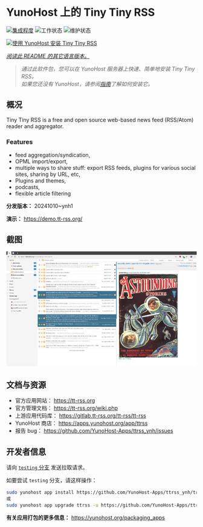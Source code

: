 <!--
注意：此 README 由 <https://github.com/YunoHost/apps/tree/master/tools/readme_generator> 自动生成
请勿手动编辑。
-->

# YunoHost 上的 Tiny Tiny RSS

[![集成程度](https://dash.yunohost.org/integration/ttrss.svg)](https://ci-apps.yunohost.org/ci/apps/ttrss/) ![工作状态](https://ci-apps.yunohost.org/ci/badges/ttrss.status.svg) ![维护状态](https://ci-apps.yunohost.org/ci/badges/ttrss.maintain.svg)

[![使用 YunoHost 安装 Tiny Tiny RSS](https://install-app.yunohost.org/install-with-yunohost.svg)](https://install-app.yunohost.org/?app=ttrss)

*[阅读此 README 的其它语言版本。](./ALL_README.md)*

> *通过此软件包，您可以在 YunoHost 服务器上快速、简单地安装 Tiny Tiny RSS。*  
> *如果您还没有 YunoHost，请参阅[指南](https://yunohost.org/install)了解如何安装它。*

## 概况

Tiny Tiny RSS is a free and open source web-based news feed (RSS/Atom) reader and aggregator.

### Features

- feed aggregation/syndication,
- OPML import/export,
- multiple ways to share stuff: export RSS feeds, plugins for various social sites, sharing by URL, etc,
- Plugins and themes,
- podcasts,
- flexible article filtering


**分发版本：** 20241010~ynh1

**演示：** <https://demo.tt-rss.org/>

## 截图

![Tiny Tiny RSS 的截图](./doc/screenshots/screenshot.png)

## 文档与资源

- 官方应用网站： <https://tt-rss.org>
- 官方管理文档： <https://tt-rss.org/wiki.php>
- 上游应用代码库： <https://gitlab.tt-rss.org/tt-rss/tt-rss>
- YunoHost 商店： <https://apps.yunohost.org/app/ttrss>
- 报告 bug： <https://github.com/YunoHost-Apps/ttrss_ynh/issues>

## 开发者信息

请向 [`testing` 分支](https://github.com/YunoHost-Apps/ttrss_ynh/tree/testing) 发送拉取请求。

如要尝试 `testing` 分支，请这样操作：

```bash
sudo yunohost app install https://github.com/YunoHost-Apps/ttrss_ynh/tree/testing --debug
或
sudo yunohost app upgrade ttrss -u https://github.com/YunoHost-Apps/ttrss_ynh/tree/testing --debug
```

**有关应用打包的更多信息：** <https://yunohost.org/packaging_apps>
